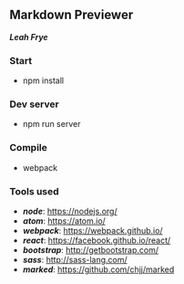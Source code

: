 ## Markdown Previewer

***Leah Frye***

### Start

+ npm install

### Dev server

+ npm run server

### Compile

+ webpack

### Tools used

+ ***node***: https://nodejs.org/
+ ***atom***: https://atom.io/
+ ***webpack***: https://webpack.github.io/
+ ***react***: https://facebook.github.io/react/
+ ***bootstrap***: http://getbootstrap.com/
+ ***sass***: http://sass-lang.com/
+ ***marked***: https://github.com/chjj/marked
